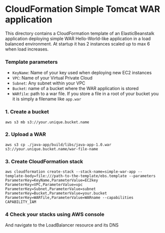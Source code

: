 # CloudFormation Simple Tomcat WAR application

This directory contains a CloudFormation template of an ElasticBeanstalk application deploying simple WAR Hello-World-like application in a load balanced environment. At startup it has 2 instances scaled up to max 6 when load increases.
 
### Template parameters
* `KeyName`: Name of your key used when deploying new EC2 instances
* `VPC`: Name of your Virtual Private Cloud
* `Subnet`: Any subnet within your VPC
* `Bucket`: name of a bucket where the WAR application is stored
* `WARfile`: path to a war file. If you store a file in a root of your bucket you it is simply a filename like `app.war`

### 1. Create a bucket
```
aws s3 mb s3://your.unique.bucket.name
```
### 2. Upload a WAR
```
aws s3 cp ./java-app/build/libs/java-app-1.0.war s3://your.unique.bucket.name/war-file-name
```
### 3. Create CloudFormation stack 
```
aws cloudformation create-stack --stack-name=simple-war-app --template-body=file:///path-to-the-template/ebs.template --parameters ParameterKey=KeyName,ParameterValue=EC2key ParameterKey=VPC,ParameterValue=vpc ParameterKey=Subnet,ParameterValue=subnet ParameterKey=Bucket,ParameterValue=your.bucket ParameterKey=WARfile,ParameterValue=WARname --capabilities CAPABILITY_IAM
```
### 4 Check your stacks using AWS console
And navigate to the LoadBalancer resource and its DNS